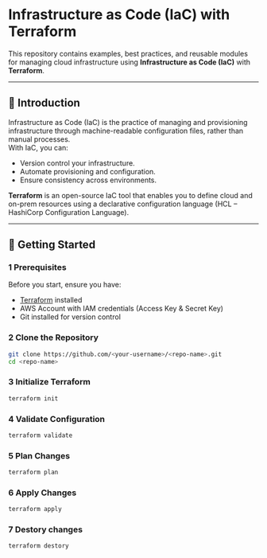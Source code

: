 # Infrastructure as Code (IaC) with Terraform

This repository contains examples, best practices, and reusable modules for managing cloud infrastructure using **Infrastructure as Code (IaC)** with **Terraform**.

---

## 📌 Introduction

Infrastructure as Code (IaC) is the practice of managing and provisioning infrastructure through machine-readable configuration files, rather than manual processes.  
With IaC, you can:
- Version control your infrastructure.
- Automate provisioning and configuration.
- Ensure consistency across environments.

**Terraform** is an open-source IaC tool that enables you to define cloud and on-prem resources using a declarative configuration language (HCL – HashiCorp Configuration Language).

---

## 🚀 Getting Started

### 1 Prerequisites
Before you start, ensure you have:
- [Terraform](https://developer.hashicorp.com/terraform/downloads) installed
- AWS Account with IAM credentials (Access Key & Secret Key)
- Git installed for version control

### 2 Clone the Repository
```bash
git clone https://github.com/<your-username>/<repo-name>.git
cd <repo-name>
```

### 3 Initialize Terraform
```bash
terraform init
```
### 4 Validate Configuration
```bash
terraform validate
```
### 5 Plan Changes
```bash
terraform plan
```
### 6 Apply Changes
```bash
terraform apply 
```
### 7 Destory changes
```bash
terraform destory
```
